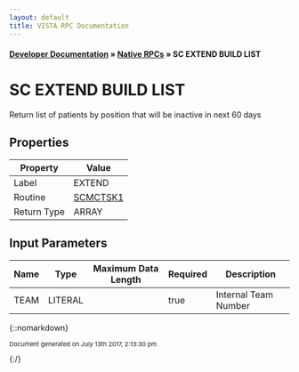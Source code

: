 ```yaml
---
layout: default
title: VISTA RPC Documentation
---
```


#### [Developer Documentation](../index) &#187; [Native RPCs](TableOfContents) &#187; SC EXTEND BUILD LIST<br/>
# SC EXTEND BUILD LIST

Return list of patients by position that will be inactive in next 60 days

## Properties

Property | Value
--- | ---
Label | EXTEND
Routine | [SCMCTSK1](http://code.osehra.org/dox/Routine_SCMCTSK1_source.html)
Return Type | ARRAY


## Input Parameters

Name | Type | Maximum Data Length | Required | Description
--- | --- | --- | --- | ---
TEAM | LITERAL |  | true | Internal Team Number



{::nomarkdown} <br/><p style="font-size: 11px">Document generated on July 13th 2017, 2:13:30 pm</p>{:/}